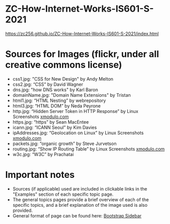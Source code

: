 # ZC-How-Internet-Works-IS601-S-2021

https://zc256.github.io/ZC-How-Internet-Works-IS601-S-2021/index.html

# Sources for Images (flickr, under all creative commons license)
- css1.jpg: "CSS for New Design" by Andy Melton
- css2.jpg: “CSS” by David Wagner
- dns.jpg: "how DNS works" by Karl Baron
- domainName.jpg: "Domain Name Extensions" by Tristan
- html1.jpg: “HTML Nesting” by webrepository
- html3.jpg: “HTML DOM” by Neda Peyrone
- http.jpg: “Hidden Server Token in HTTP Response” by Linux Screenshots [xmodulo.com](https://www.xmodulo.com/)
- https.jpg: “https” by Sean MacEntee
- icann.jpg: “ICANN Seoul” by Kim Davies
- ipAddresses.jpg: “Geolocation on Linux” by Linux Screenshots [xmodulo.com](https://www.xmodulo.com/)
- packets.jpg: “organic growth” by Steve Jurvetson
- routing.jpg: “Show IP Routing Table” by Linux Screenshots [xmodulo.com](https://www.xmodulo.com/)
- w3c.jpg: “W3C” by Prachatai

# Important notes
- Sources (if applicable) used are included in clickable links in the "Examples" section of each specific topic page.
- The general topics pages provide a brief overview of each of the specific topics, and a brief explanation of the image used is also provided.
- General format of page can be found here: [Bootstrap Sidebar](https://bootstrapious.com/p/bootstrap-sidebar)
